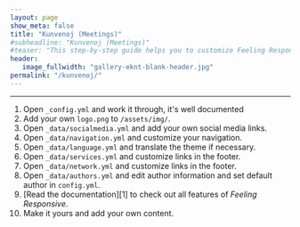 ```yaml
---
layout: page
show_meta: false
title: "Kunvenoj (Meetings)"
#subheadline: "Kunvenoj (Meetings)"
#teaser: "This step-by-step guide helps you to customize Feeling Responsive to your needs."
header:
   image_fullwidth: "gallery-eknt-blank-header.jpg"
permalink: "/kunvenoj/"
---
```


--------------------------

1. Open `_config.yml` and work it through, it's well documented
1. Add your own `logo.png` to `/assets/img/`.
1. Open `_data/socialmedia.yml` and add your own social media links.
1. Open `_data/navigation.yml` and customize your navigation.
1. Open `_data/language.yml` and translate the theme if necessary.
1. Open `_data/services.yml` and customize links in the footer.
1. Open `_data/network.yml` and customize links in the footer.
1. Open `_data/authors.yml` and edit author information and set default author in `config.yml`.
1. [Read the documentation][1] to check out all features of *Feeling Responsive*.
1. Make it yours and add your own content.
